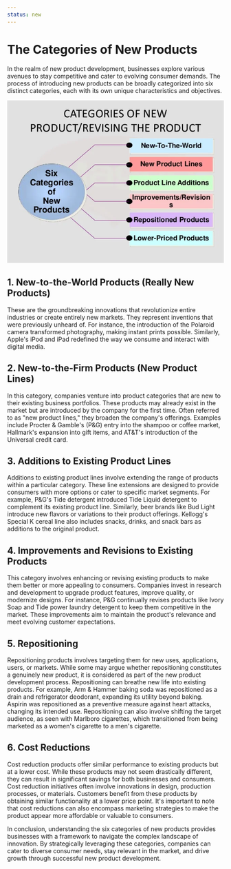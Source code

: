 ```yaml
---
status: new
---
```

# The Categories of New Products

In the realm of new product development, businesses explore various avenues to stay competitive and cater to evolving consumer demands. The process of introducing new products can be broadly categorized into six distinct categories, each with its own unique characteristics and objectives.

![Categories of New Product](image-6.png)


## 1. New-to-the-World Products (Really New Products)

These are the groundbreaking innovations that revolutionize entire industries or create entirely new markets. They represent inventions that were previously unheard of. For instance, the introduction of the Polaroid camera transformed photography, making instant prints possible. Similarly, Apple's iPod and iPad redefined the way we consume and interact with digital media.

## 2. New-to-the-Firm Products (New Product Lines)

In this category, companies venture into product categories that are new to their existing business portfolios. These products may already exist in the market but are introduced by the company for the first time. Often referred to as "new product lines," they broaden the company's offerings. Examples include Procter & Gamble's (P&G) entry into the shampoo or coffee market, Hallmark's expansion into gift items, and AT&T's introduction of the Universal credit card.

## 3. Additions to Existing Product Lines

Additions to existing product lines involve extending the range of products within a particular category. These line extensions are designed to provide consumers with more options or cater to specific market segments. For example, P&G's Tide detergent introduced Tide Liquid detergent to complement its existing product line. Similarly, beer brands like Bud Light introduce new flavors or variations to their product offerings. Kellogg's Special K cereal line also includes snacks, drinks, and snack bars as additions to the original product.

## 4. Improvements and Revisions to Existing Products

This category involves enhancing or revising existing products to make them better or more appealing to consumers. Companies invest in research and development to upgrade product features, improve quality, or modernize designs. For instance, P&G continually revises products like Ivory Soap and Tide power laundry detergent to keep them competitive in the market. These improvements aim to maintain the product's relevance and meet evolving customer expectations.

## 5. Repositioning

Repositioning products involves targeting them for new uses, applications, users, or markets. While some may argue whether repositioning constitutes a genuinely new product, it is considered as part of the new product development process. Repositioning can breathe new life into existing products. For example, Arm & Hammer baking soda was repositioned as a drain and refrigerator deodorant, expanding its utility beyond baking. Aspirin was repositioned as a preventive measure against heart attacks, changing its intended use. Repositioning can also involve shifting the target audience, as seen with Marlboro cigarettes, which transitioned from being marketed as a women's cigarette to a men's cigarette.

## 6. Cost Reductions

Cost reduction products offer similar performance to existing products but at a lower cost. While these products may not seem drastically different, they can result in significant savings for both businesses and consumers. Cost reduction initiatives often involve innovations in design, production processes, or materials. Customers benefit from these products by obtaining similar functionality at a lower price point. It's important to note that cost reductions can also encompass marketing strategies to make the product appear more affordable or valuable to consumers.

In conclusion, understanding the six categories of new products provides businesses with a framework to navigate the complex landscape of innovation. By strategically leveraging these categories, companies can cater to diverse consumer needs, stay relevant in the market, and drive growth through successful new product development.